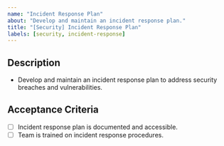```yaml
---
name: "Incident Response Plan"
about: "Develop and maintain an incident response plan."
title: "[Security] Incident Response Plan"
labels: [security, incident-response]
---
```


## Description
- Develop and maintain an incident response plan to address security breaches and vulnerabilities.

## Acceptance Criteria
- [ ] Incident response plan is documented and accessible.
- [ ] Team is trained on incident response procedures.
